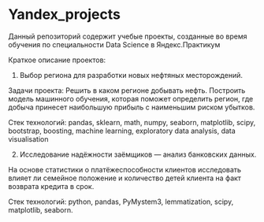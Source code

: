 # Yandex_projects

Данный репозиторий содержит учебые проекты, созданные во время обучения по специальности Data Science в Яндекс.Практикум

Краткое описание проектов:
1. Выбор региона для разработки новых нефтяных месторождений.

Задачи проекта: Решить в каком регионе добывать нефть. Построить модель машинного обучения, которая поможет определить регион, где добыча принесет наибольшую прибыль с наименьшим риском убытков.

Стек технологий: pandas, sklearn, math, numpy, seaborn, matplotlib, scipy, bootstrap, boosting, machine learning, exploratory data analysis, data visualisation

2. Исследование надёжности заёмщиков — анализ банковских данных.

На основе статистики о платёжеспособности клиентов исследовать влияет ли семейное положение и количество детей клиента на факт возврата кредита в срок.

Стек технологий: python, pandas, PyMystem3, lemmatization, scipy, matplotlib, seaborn.



